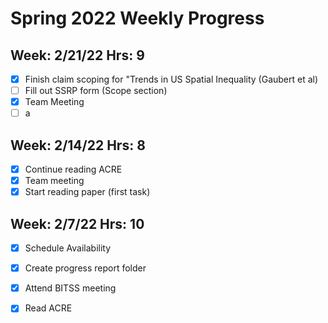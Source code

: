 # Spring 2022 Weekly Progress
## Week: 2/21/22 Hrs: 9
- [x] Finish claim scoping for "Trends in US Spatial Inequality (Gaubert et al)
- [ ] Fill out SSRP form (Scope section)
- [x] Team Meeting
- [ ] a

## Week: 2/14/22 Hrs: 8
- [x] Continue reading ACRE
- [x] Team meeting
- [x] Start reading paper (first task)

## Week: 2/7/22 Hrs: 10
- [x] Schedule Availability
- [x] Create progress report folder
- [x] Attend BITSS meeting
- [x] Read ACRE


